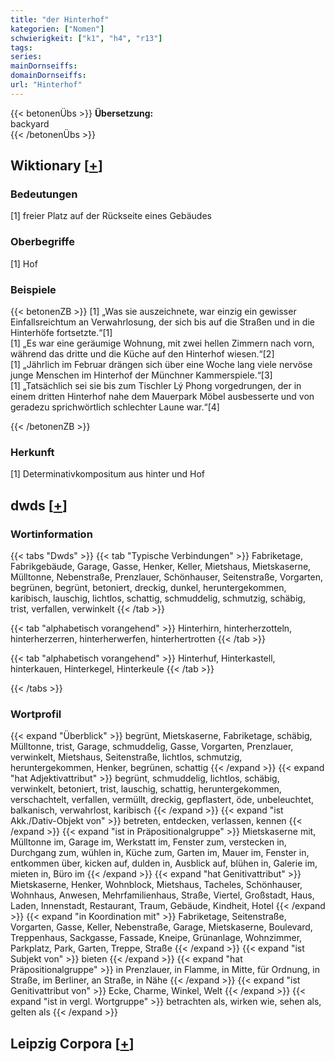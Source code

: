 ```yaml
---
title: "der Hinterhof"
kategorien: ["Nomen"]
schwierigkeit: ["k1", "h4", "r13"]
tags:
series:
mainDornseiffs:
domainDornseiffs:
url: "Hinterhof"
---
```


{{< betonenÜbs >}}
**Übersetzung:**  
backyard  
{{< /betonenÜbs >}}

## Wiktionary [[+](https://de.wiktionary.org/wiki/Hinterhof)]

### Bedeutungen
[1] freier Platz auf der Rückseite eines Gebäudes  

### Oberbegriffe
[1] Hof  

### Beispiele
{{< betonenZB >}}
[1] „Was sie auszeichnete, war einzig ein gewisser Einfallsreichtum an Verwahrlosung, der sich bis auf die Straßen und in die Hinterhöfe fortsetzte.“[1]  
[1] „Es war eine geräumige Wohnung, mit zwei hellen Zimmern nach vorn, während das dritte und die Küche auf den Hinterhof wiesen.“[2]  
[1] „Jährlich im Februar drängen sich über eine Woche lang viele nervöse junge Menschen im Hinterhof der Münchner Kammerspiele.“[3]  
[1] „Tatsächlich sei sie bis zum Tischler Lý Phong vorgedrungen, der in einem dritten Hinterhof nahe dem Mauerpark Möbel ausbesserte und von geradezu sprichwörtlich schlechter Laune war.“[4]  

{{< /betonenZB >}}
### Herkunft
[1] Determinativkompositum aus hinter und Hof  



## dwds [[+](https://www.dwds.de/wb/Hinterhof)]

### Wortinformation
{{< tabs "Dwds" >}}
{{< tab "Typische Verbindungen" >}}
Fabriketage, Fabrikgebäude, Garage, Gasse, Henker, Keller, Mietshaus, Mietskaserne, Mülltonne, Nebenstraße, Prenzlauer, Schönhauser, Seitenstraße, Vorgarten, begrünen, begrünt, betoniert, dreckig, dunkel, heruntergekommen, karibisch, lauschig, lichtlos, schattig, schmuddelig, schmutzig, schäbig, trist, verfallen, verwinkelt
{{< /tab >}}

{{< tab "alphabetisch vorangehend" >}}
Hinterhirn, hinterherzotteln, hinterherzerren, hinterherwerfen, hinterhertrotten
{{< /tab >}}

{{< tab "alphabetisch vorangehend" >}}
Hinterhuf, Hinterkastell, hinterkauen, Hinterkegel, Hinterkeule
{{< /tab >}}

{{< /tabs >}}

### Wortprofil
{{< expand "Überblick" >}} begrünt, Mietskaserne, Fabriketage, schäbig, Mülltonne, trist, Garage, schmuddelig, Gasse, Vorgarten, Prenzlauer, verwinkelt, Mietshaus, Seitenstraße, lichtlos, schmutzig, heruntergekommen, Henker, begrünen, schattig {{< /expand >}}
{{< expand "hat Adjektivattribut" >}} begrünt, schmuddelig, lichtlos, schäbig, verwinkelt, betoniert, trist, lauschig, schattig, heruntergekommen, verschachtelt, verfallen, vermüllt, dreckig, gepflastert, öde, unbeleuchtet, balkanisch, verwahrlost, karibisch {{< /expand >}}
{{< expand "ist Akk./Dativ-Objekt von" >}} betreten, entdecken, verlassen, kennen {{< /expand >}}
{{< expand "ist in Präpositionalgruppe" >}} Mietskaserne mit, Mülltonne im, Garage im, Werkstatt im, Fenster zum, verstecken in, Durchgang zum, wühlen in, Küche zum, Garten im, Mauer im, Fenster in, entkommen über, kicken auf, dulden in, Ausblick auf, blühen in, Galerie im, mieten in, Büro im {{< /expand >}}
{{< expand "hat Genitivattribut" >}} Mietskaserne, Henker, Wohnblock, Mietshaus, Tacheles, Schönhauser, Wohnhaus, Anwesen, Mehrfamilienhaus, Straße, Viertel, Großstadt, Haus, Laden, Innenstadt, Restaurant, Traum, Gebäude, Kindheit, Hotel {{< /expand >}}
{{< expand "in Koordination mit" >}} Fabriketage, Seitenstraße, Vorgarten, Gasse, Keller, Nebenstraße, Garage, Mietskaserne, Boulevard, Treppenhaus, Sackgasse, Fassade, Kneipe, Grünanlage, Wohnzimmer, Parkplatz, Park, Garten, Treppe, Straße {{< /expand >}}
{{< expand "ist Subjekt von" >}} bieten {{< /expand >}}
{{< expand "hat Präpositionalgruppe" >}} in Prenzlauer, in Flamme, in Mitte, für Ordnung, in Straße, im Berliner, an Straße, in Nähe {{< /expand >}}
{{< expand "ist Genitivattribut von" >}} Ecke, Charme, Winkel, Welt {{< /expand >}}
{{< expand "ist in vergl. Wortgruppe" >}} betrachten als, wirken wie, sehen als, gelten als {{< /expand >}}

## Leipzig Corpora [[+](https://corpora.uni-leipzig.de/en/res?word=Hinterhof&corpusId=deu_newscrawl-public_2018)]

